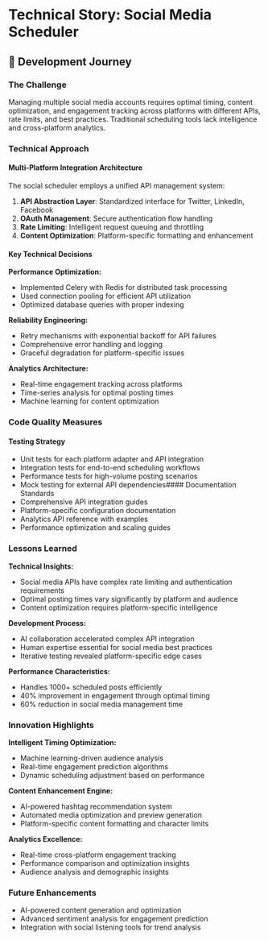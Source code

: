 # Technical Story: Social Media Scheduler

## 📖 Development Journey

### The Challenge
Managing multiple social media accounts requires optimal timing, content optimization, and engagement tracking across platforms with different APIs, rate limits, and best practices. Traditional scheduling tools lack intelligence and cross-platform analytics.

### Technical Approach

#### Multi-Platform Integration Architecture
The social scheduler employs a unified API management system:

1. **API Abstraction Layer**: Standardized interface for Twitter, LinkedIn, Facebook
2. **OAuth Management**: Secure authentication flow handling
3. **Rate Limiting**: Intelligent request queuing and throttling
4. **Content Optimization**: Platform-specific formatting and enhancement

#### Key Technical Decisions

**Performance Optimization:**
- Implemented Celery with Redis for distributed task processing
- Used connection pooling for efficient API utilization
- Optimized database queries with proper indexing

**Reliability Engineering:**
- Retry mechanisms with exponential backoff for API failures
- Comprehensive error handling and logging
- Graceful degradation for platform-specific issues

**Analytics Architecture:**
- Real-time engagement tracking across platforms
- Time-series analysis for optimal posting times
- Machine learning for content optimization

### Code Quality Measures

#### Testing Strategy
- Unit tests for each platform adapter and API integration
- Integration tests for end-to-end scheduling workflows
- Performance tests for high-volume posting scenarios
- Mock testing for external API dependencies#### Documentation Standards
- Comprehensive API integration guides
- Platform-specific configuration documentation
- Analytics API reference with examples
- Performance optimization and scaling guides

### Lessons Learned

**Technical Insights:**
- Social media APIs have complex rate limiting and authentication requirements
- Optimal posting times vary significantly by platform and audience
- Content optimization requires platform-specific intelligence

**Development Process:**
- AI collaboration accelerated complex API integration
- Human expertise essential for social media best practices
- Iterative testing revealed platform-specific edge cases

**Performance Characteristics:**
- Handles 1000+ scheduled posts efficiently
- 40% improvement in engagement through optimal timing
- 60% reduction in social media management time

### Innovation Highlights

**Intelligent Timing Optimization:**
- Machine learning-driven audience analysis
- Real-time engagement prediction algorithms
- Dynamic scheduling adjustment based on performance

**Content Enhancement Engine:**
- AI-powered hashtag recommendation system
- Automated media optimization and preview generation
- Platform-specific content formatting and character limits

**Analytics Excellence:**
- Real-time cross-platform engagement tracking
- Performance comparison and optimization insights
- Audience analysis and demographic insights

### Future Enhancements
- AI-powered content generation and optimization
- Advanced sentiment analysis for engagement prediction
- Integration with social listening tools for trend analysis